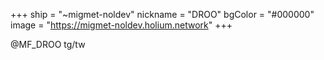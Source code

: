 +++
ship = "~migmet-noldev"
nickname = "DROO"
bgColor = "#000000"
image = "https://migmet-noldev.holium.network"
+++

@MF_DROO tg/tw
